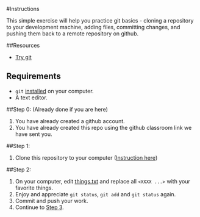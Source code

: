#Instructions

This simple exercise will help you practice git basics - cloning a repository to your development machine, adding files, committing changes, and pushing them back to a remote repository on github.

##Resources

* [Try git](https://try.github.io/)

## Requirements
* `git` [installed](https://git-scm.com/book/en/v2/Getting-Started-Installing-Git) on your computer.
* A text editor.

##Step 0: (Already done if you are here)
1. You have already created a github account.
2. You have already created this repo using the github classroom link we have sent you.

##Step 1:
1. Clone this repository to your computer ([Instruction here](https://help.github.com/articles/cloning-a-repository/))

##Step 2:
1. On your computer, edit [things.txt](things.txt) and replace all `<XXXX ...>` with your favorite things.
2. Enjoy and appreciate `git status`, `git add` and `git status` again.
2. Commit and push your work.
3. Continue to [Step 3](art/).
